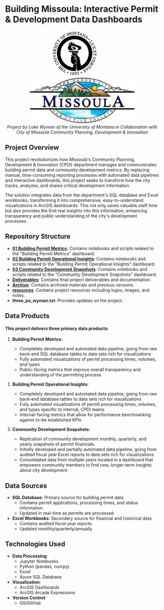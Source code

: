 # Building Missoula: Interactive Permit & Development Data Dashboards

<div align="center">
  <img src="resources/UM_logo.png" alt="UM Logo" height="150" style="margin-right: 50px"/>
  <img src="resources/Missoula_logo.jpeg" alt="Missoula Logo" height="150"/>
</div>

<div align="center">
  <em>Project by Luke Wyman of the University of Montana in Collaboration with City of Missoula Community Planning, Development & Innovation</em>
</div>

## Project Overview
This project revolutionizes how Missoula's Community Planning, Development & Innovation (CPDI) department manages and communicates building permit data and community development metrics. By replacing manual, time-consuming reporting processes with automated data pipelines and interactive dashboards, this project seeks to transform how the city tracks, analyzes, and shares critical development information.

The solution integrates data from the department's SQL database and Excel workbooks, transforming it into comprehensive, easy-to-understand visualizations in ArcGIS dashboards. This not only saves valuable staff time but also provides the first real insights into this information, enhancing transparency and public understanding of the city's development processes.

## Repository Structure
- **[01 Building Permit Metrics](01%20Building%20Permit%20Metrics/)**: Contains notebooks and scripts related to the "Building Permit Metrics" dashboard.
- **[02 Building Permit Operational Insights](02%20Building%20Permit%20Operational%20Insights/)**: Contains notebooks and scripts related to the "Building Permit Operational Insights" dashboard.
- **[03 Community Development Snapshots](03%20Community%20Development%20Snapshots/)**: Contains notebooks and scripts related to the "Community Development Snapshots" dashboard.
- **[Deliverables](Deliverables/)**: Contains final project deliverables and documentation.
- **[Archive](Archive/)**: Contains archived materials and previous versions.
- **[resources](resources/)**: Contains project resources including logos, images, and notes.
- **three_ps_wyman.txt**: Provides updates on the project.

## Data Products
#### This project delivers three primary data products:

1. **Building Permit Metrics**: 
   - Completely developed and automated data pipeline, going from raw back-end SQL database tables to data sets rich for visualizations
   - Fully automated visualizations of permit processing times, volumes, and types
   - Public-facing metrics that improve overall transparency and understanding of the permitting process

2. **Building Permit Operational Insights**:
   - Completely developed and automated data pipeline, going from raw back-end database tables to data sets rich for visualizations
   - Fully automated visualizations of permit processing times, volumes, and types specific to internal, CPDI teams
   - Internal-facing metrics that allow for performance benchmarking against to-be established KPIs

3. **Community Development Snapshots**:
   - Replication of community development monthly, quarterly, and yearly snapshots of permit financials
   - Initially developed and partially automated data pipeline, going from audited fiscal year Excel reports to data sets rich for visualizations
   - Consolidated data from multiple years located in a dashboard that empowers community members to find new, longer-term insights about city development

## Data Sources
- **SQL Database**: Primary source for building permit data
  - Contains permit applications, processing times, and status information
  - Updated in real-time as permits are processed
- **Excel Workbooks**: Secondary source for financial and historical data
  - Contains audited fiscal year reports
  - Updated monthly/quarterly/annually

## Technologies Used
- **Data Processing**:
  - Jupyter Notebooks
  - Python (pandas, numpy)
  - Excel
  - Azure SQL Database
- **Visualization**:
  - ArcGIS Dashboards
  - ArcGIS Arcade Expressions
- **Version Control**:
  - Git/GitHub
